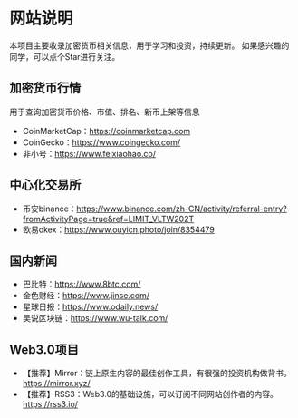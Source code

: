 # 网站说明
本项目主要收录加密货币相关信息，用于学习和投资，持续更新。
如果感兴趣的同学，可以点个Star进行关注。

## 加密货币行情
用于查询加密货币价格、市值、排名、新币上架等信息
- CoinMarketCap：https://coinmarketcap.com
- CoinGecko：https://www.coingecko.com/
- 非小号：https://www.feixiaohao.co/

## 中心化交易所
- 币安binance：https://www.binance.com/zh-CN/activity/referral-entry?fromActivityPage=true&ref=LIMIT_VLTW202T
- 欧易okex：https://www.ouyicn.photo/join/8354479

## 国内新闻
- 巴比特：https://www.8btc.com/
- 金色财经：https://www.jinse.com/
- 星球日报：https://www.odaily.news/
- 吴说区块链：https://www.wu-talk.com/

## Web3.0项目
- 【推荐】Mirror：链上原生内容的最佳创作工具，有很强的投资机构做背书。https://mirror.xyz/
- 【推荐】RSS3：Web3.0的基础设施，可以订阅不同网站创作者的内容。https://rss3.io/
